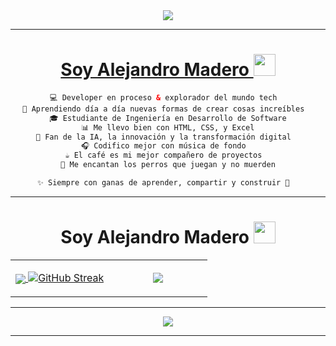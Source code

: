 <div align="center">
<a href="https://github.com/Alejandro1Mendoza"><img href="https://github.com/Alejandro1Mendoza" src="https://capsule-render.vercel.app/api?type=waving&height=300&color=gradient&text=Hello%20Dev's%20💻&section=header&reversal=false&textBg=true&fontSize=44&animation=scaleIn&fontAlignY=43&descAlignY=62&descAlign=0&descSize=14&desc=🍂🍂🍂🍂🍂🍂🍂🍂&fontAlign=50"/>
</div> 

----

<div align="center">
<h1 align="center">Soy Alejandro Madero <img src="https://media.giphy.com/media/hvRJCLFzcasrR4ia7z/giphy.gif" width="35"></h1>
<p align="center">
 
```html
💻 Developer en proceso & explorador del mundo tech  
🚀 Aprendiendo día a día nuevas formas de crear cosas increíbles  
🎓 Estudiante de Ingeniería en Desarrollo de Software
📊 Me llevo bien con HTML, CSS, y Excel
🤖 Fan de la IA, la innovación y la transformación digital  
🎧 Codifico mejor con música de fondo  
☕ El café es mi mejor compañero de proyectos  
🐶 Me encantan los perros que juegan y no muerden

✨ Siempre con ganas de aprender, compartir y construir 🚀  
``` 

</p>  

</div> 

----


  <!---Inician las estadisticas-->
<div align="center">
<h1 align="center">Soy Alejandro Madero <img src="https://media4.giphy.com/media/v1.Y2lkPTc5MGI3NjExb2h6cTYyMjRnYWwyd3F6cmVhOXZxaW1xeXozeHoxYXkwZDdqbDB0cCZlcD12MV9pbnRlcm5hbF9naWZfYnlfaWQmY3Q9cw/gjrOAylhpZm3dLnO5J/giphy.gif" width="35"></h1>
</div> 
<div align="center">
<table align="center">
<tr border="center">
<td width="50%" align="center">
  
  <a href="https://github.com/Alejandro1Mendoza"><img href="https://github.com/Alejandro1Mendoza" align="center" src="https://github-readme-stats.vercel.app/api?username=Alejandro1Mendoza&theme=calm&show_icons=true&hide_border=true&count_private=true&locale=es" />
  <a href="https://github.com/Alejandro1Mendoza"><img src="https://git-hub-streak-stats.vercel.app?user=Alejandro1Mendoza&theme=calm&hide_border=true&locale=es&card_width=496" alt="GitHub Streak" /></a>
</td>

<td width="50%" align="center">

  <a href="https://github.com/Alejandro1Mendoza"><img align="center" src="https://github-readme-stats.vercel.app/api/top-langs/?username=Alejandro1Mendoza&theme=calm&show_icons=true&hide_border=true&layout=compact&locale=es"/>
  
  </td>
</tr>
</table>

</div> 

----
<div align="center">
  
<a href="https://github.com/Alejandro1Mendoza"><img href="https://github.com/Alejandro1Mendoza" src="https://capsule-render.vercel.app/api?type=waving&height=200&color=gradient&text=🐟🐠🐡🐠🐡🐟🐡&section=footer&reversal=false&textBg=false&fontSize=12&animation=scaleIn&fontAlignY=52&descAlignY=84&descAlign=77&descSize=12&desc=🐟🐠🐡🐠🐡🐟🐡&fontAlign=20"/>

</div>

----
